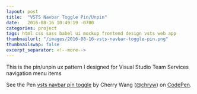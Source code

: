 ```yaml
---
layout: post
title:  "VSTS Navbar Toggle Pin/Unpin"
date:   2016-08-16 10:49:19 -0700
categories: project
tags: html css sass babel ui mockup frontend design vsts web app
thumbnailurl: "/images/2016-08-16-vsts-navbar-toggle-pin.png"
thumbnailswap: false
excerpt_separator: <!--more-->
---
```


This is the pin/unpin ux pattern I designed for Visual Studio Team Services navigation menu items

<!--more-->
<p data-height="800" data-theme-id="light" data-slug-hash="XKOQZZ" data-default-tab="result" data-user="chryw" data-embed-version="2" class="codepen">See the Pen <a href="http://codepen.io/chryw/pen/XKOQZZ/">vsts navbar pin toggle</a> by Cherry Wang (<a href="http://codepen.io/chryw">@chryw</a>) on <a href="http://codepen.io">CodePen</a>.</p>
<script async src="//assets.codepen.io/assets/embed/ei.js"></script>
